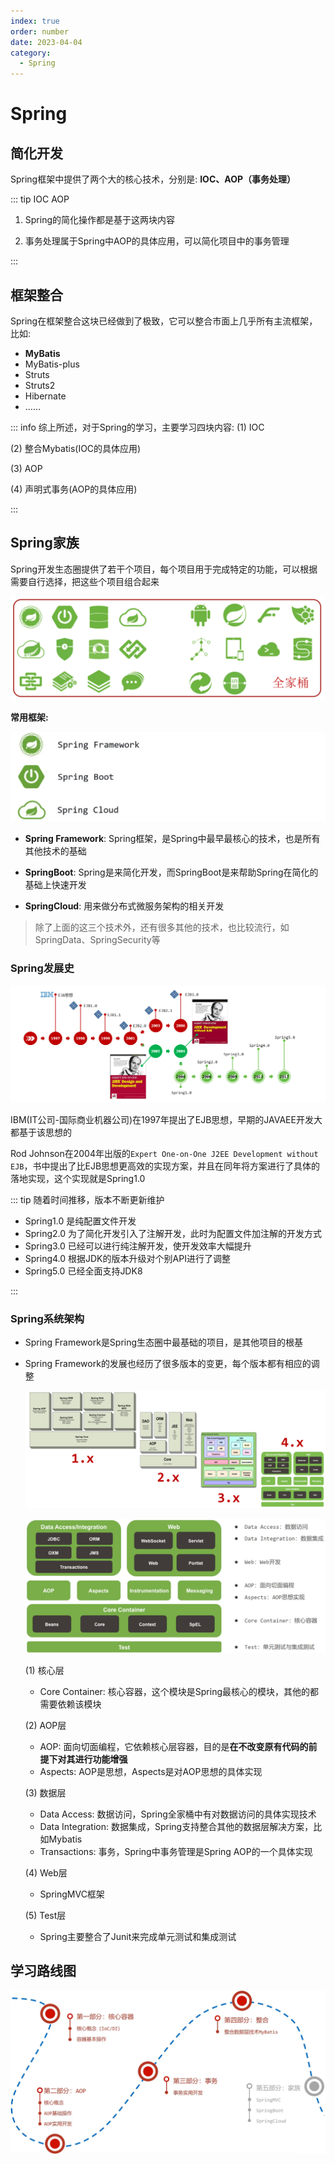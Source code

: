 ```yaml
---
index: true
order: number
date: 2023-04-04
category: 
  - Spring
---
```


# Spring
<!-- more -->

## 简化开发

Spring框架中提供了两个大的核心技术，分别是:  **IOC、AOP（事务处理）**

::: tip IOC AOP

1. Spring的简化操作都是基于这两块内容

2. 事务处理属于Spring中AOP的具体应用，可以简化项目中的事务管理

:::

## 框架整合

Spring在框架整合这块已经做到了极致，它可以整合市面上几乎所有主流框架，比如:

* **MyBatis**
* MyBatis-plus
* Struts
* Struts2
* Hibernate
* ……

::: info 综上所述，对于Spring的学习，主要学习四块内容:
(1) IOC  

(2) 整合Mybatis(IOC的具体应用)  

(3) AOP  

(4) 声明式事务(AOP的具体应用)  

:::

## Spring家族

Spring开发生态圈提供了若干个项目，每个项目用于完成特定的功能，可以根据需要自行选择，把这些个项目组合起来

![ ](./assets/readme/image-20210729171850181.png)

**常用框架:**

![ ](./assets/readme/1629714811435.png)

* **Spring Framework**: Spring框架，是Spring中最早最核心的技术，也是所有其他技术的基础  

* **SpringBoot**: Spring是来简化开发，而SpringBoot是来帮助Spring在简化的基础上快速开发  

* **SpringCloud**: 用来做分布式微服务架构的相关开发  

> 除了上面的这三个技术外，还有很多其他的技术，也比较流行，如SpringData、SpringSecurity等
  
### Spring发展史

![ ](./assets/readme/image-20210729171926576.png)

IBM(IT公司-国际商业机器公司)在1997年提出了EJB思想，早期的JAVAEE开发大都基于该思想的    

Rod Johnson在2004年出版的`Expert One-on-One J2EE Development without EJB`，书中提出了比EJB思想更高效的实现方案，并且在同年将方案进行了具体的落地实现，这个实现就是Spring1.0

::: tip 随着时间推移，版本不断更新维护  

* Spring1.0 是纯配置文件开发  
* Spring2.0 为了简化开发引入了注解开发，此时为配置文件加注解的开发方式  
* Spring3.0 已经可以进行纯注解开发，使开发效率大幅提升  
* Spring4.0 根据JDK的版本升级对个别API进行了调整  
* Spring5.0 已经全面支持JDK8  

:::

### Spring系统架构

* Spring Framework是Spring生态圈中最基础的项目，是其他项目的根基

* Spring Framework的发展也经历了很多版本的变更，每个版本都有相应的调整

  ![ ](./assets/readme/image-20210729172153796.png)

  ![ ](./assets/readme/1629720945720.png)

  (1) 核心层

  * Core Container: 核心容器，这个模块是Spring最核心的模块，其他的都需要依赖该模块

  (2) AOP层

  * AOP: 面向切面编程，它依赖核心层容器，目的是**在不改变原有代码的前提下对其进行功能增强**
  * Aspects: AOP是思想，Aspects是对AOP思想的具体实现

  (3) 数据层

  * Data Access: 数据访问，Spring全家桶中有对数据访问的具体实现技术
  * Data Integration: 数据集成，Spring支持整合其他的数据层解决方案，比如Mybatis
  * Transactions: 事务，Spring中事务管理是Spring AOP的一个具体实现

  (4) Web层

  * SpringMVC框架

  (5) Test层

  * Spring主要整合了Junit来完成单元测试和集成测试

## 学习路线图

![ ](./assets/readme/1629722300996.png)
